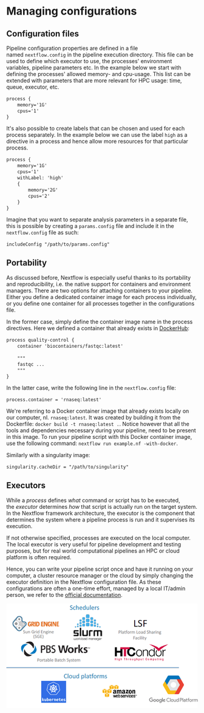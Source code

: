 # Managing configurations

## Configuration files  
Pipeline configuration properties are defined in a file named `nextflow.config` in the pipeline execution directory. This file can be used to define which executor to use, the processes' environment variables, pipeline parameters etc. In the example below we start with defining the processes' allowed memory- and cpu-usage. This list can be extended with parameters that are more relevant for HPC usage: time, queue, executor, etc. 

```
process {
    memory='1G'
    cpus='1'
}
```
It's also possible to create labels that can be chosen and used for each process separately. In the example below we can use the label `high` as a directive in a process and hence allow more resources for that particular process. 

```
process {
    memory='1G'
    cpus='1'
    withLabel: 'high'	
   	{ 
		memory='2G'
   	 	cpus='2'
	} 
}
```

Imagine that you want to separate analysis parameters in a separate file, this is possible by creating a `params.config` file and include it in the `nextflow.config` file as such: 
```
includeConfig "/path/to/params.config"
```
## Portability

As discussed before, Nextflow is especially useful thanks to its portability and reproducibility, i.e. the native support for containers and environment managers. There are two options for attaching containers to your pipeline. Either you define a dedicated container image for each process individually, or you define one container for all processes together in the configurations file. 

In the former case, simply define the container image name in the process directives. Here we defined a container that already exists in [DockerHub](https://hub.docker.com/r/biocontainers/fastqc):
```
process quality-control {
    container 'biocontainers/fastqc:latest'

    """
    fastqc ...
    """
}
```

In the latter case, write the following line in the `nextflow.config` file:
```
process.container = 'rnaseq:latest'
```
We're referring to a Docker container image that already exists locally on our computer, nl. `rnaseq:latest`. It was created by building it from the Dockerfile: `docker build -t rnaseq:latest .`. Notice however that all the tools and dependencies necessary during your pipeline, need to be present in this image. To run your pipeline script with this Docker container image, use the following command: `nextflow run example.nf -with-docker`. 

Similarly with a singularity image:
```
singularity.cacheDir = "/path/to/singularity"
```

## Executors
While a *process* defines *what* command or script has to be executed, the *executor* determines *how* that script is actually run on the target system. In the Nextflow framework architecture, the executor is the component that determines the system where a pipeline process is run and it supervises its execution.

If not otherwise specified, processes are executed on the local computer. The local executor is very useful for pipeline development and testing purposes, but for real world computational pipelines an HPC or cloud platform is often required.

Hence, you can write your pipeline script once and have it running on your computer, a cluster resource manager or the cloud by simply changing the executor definition in the Nextflow configuration file. As these configurations are often a one-time effort, managed by a local IT/admin person, we refer to the [official documentation](https://www.nextflow.io/docs/latest/executor.html). 

![executors](img/executors-schedulers.png)

